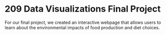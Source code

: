 # 209 Data Visualizations Final Project

For our final project, we created an interactive webpage that allows users to learn about the environmental impacts of food production and diet choices. 

